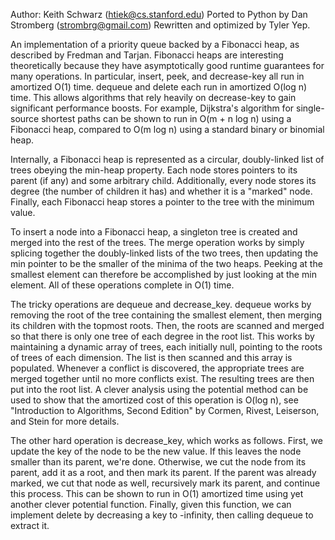 Author: Keith Schwarz (htiek@cs.stanford.edu)
Ported to Python by Dan Stromberg (strombrg@gmail.com)
Rewritten and optimized by Tyler Yep.

An implementation of a priority queue backed by a Fibonacci heap, as described
by Fredman and Tarjan. Fibonacci heaps are interesting theoretically because
they have asymptotically good runtime guarantees for many operations. In
particular, insert, peek, and decrease-key all run in amortized O(1) time.
dequeue and delete each run in amortized O(log n) time. This allows
algorithms that rely heavily on decrease-key to gain significant performance
boosts. For example, Dijkstra's algorithm for single-source shortest paths can
be shown to run in O(m + n log n) using a Fibonacci heap, compared to O(m log n)
using a standard binary or binomial heap.

Internally, a Fibonacci heap is represented as a circular, doubly-linked list
of trees obeying the min-heap property. Each node stores pointers to its
parent (if any) and some arbitrary child. Additionally, every node stores its
degree (the number of children it has) and whether it is a "marked" node.
Finally, each Fibonacci heap stores a pointer to the tree with the minimum
value.

To insert a node into a Fibonacci heap, a singleton tree is created and merged
into the rest of the trees. The merge operation works by simply splicing
together the doubly-linked lists of the two trees, then updating the min
pointer to be the smaller of the minima of the two heaps. Peeking at the
smallest element can therefore be accomplished by just looking at the min
element. All of these operations complete in O(1) time.

The tricky operations are dequeue and decrease_key. dequeue works by
removing the root of the tree containing the smallest element, then merging its
children with the topmost roots. Then, the roots are scanned and merged so
that there is only one tree of each degree in the root list. This works by
maintaining a dynamic array of trees, each initially null, pointing to the
roots of trees of each dimension. The list is then scanned and this array is
populated. Whenever a conflict is discovered, the appropriate trees are merged
together until no more conflicts exist. The resulting trees are then put into
the root list. A clever analysis using the potential method can be used to
show that the amortized cost of this operation is O(log n), see "Introduction to
Algorithms, Second Edition" by Cormen, Rivest, Leiserson, and Stein for more
details.

The other hard operation is decrease_key, which works as follows. First, we
update the key of the node to be the new value. If this leaves the node
smaller than its parent, we're done. Otherwise, we cut the node from its
parent, add it as a root, and then mark its parent. If the parent was already
marked, we cut that node as well, recursively mark its parent, and continue
this process. This can be shown to run in O(1) amortized time using yet
another clever potential function. Finally, given this function, we can
implement delete by decreasing a key to -infinity, then calling dequeue to
extract it.
